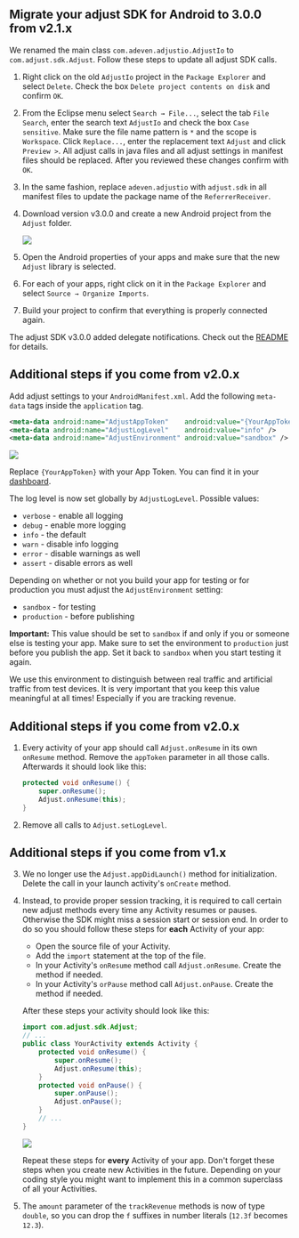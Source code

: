## Migrate your adjust SDK for Android to 3.0.0 from v2.1.x

We renamed the main class `com.adeven.adjustio.AdjustIo` to
`com.adjust.sdk.Adjust`. Follow these steps to update all adjust SDK calls.

1. Right click on the old `AdjustIo` project in the `Package Explorer` and
   select `Delete`. Check the box `Delete project contents on disk` and confirm
   `OK`.

2. From the Eclipse menu select `Search → File...`, select the tab `File
   Search`, enter the search text `AdjustIo` and check the box `Case
   sensitive`. Make sure the file name pattern is `*` and the scope is
   `Workspace`. Click `Replace...`, enter the replacement text `Adjust` and
   click `Preview >`. All adjust calls in java files and all adjust settings in
   manifest files should be replaced. After you reviewed these changes confirm
   with `OK`.

3. In the same fashion, replace `adeven.adjustio` with `adjust.sdk` in all
   manifest files to update the package name of the `ReferrerReceiver`.

4. Download version v3.0.0 and create a new Android project from the `Adjust` folder.

    ![][import]

5. Open the Android properties of your apps and make sure that the new `Adjust`
   library is selected.

6. For each of your apps, right click on it in the `Package Explorer` and
   select `Source → Organize Imports`.

7. Build your project to confirm that everything is properly connected again.

The adjust SDK v3.0.0 added delegate notifications. Check out the [README] for
details.


## Additional steps if you come from v2.0.x

Add adjust settings to your `AndroidManifest.xml`. Add the following
`meta-data` tags inside the `application` tag.

```xml
<meta-data android:name="AdjustAppToken"    android:value="{YourAppToken}" />
<meta-data android:name="AdjustLogLevel"    android:value="info" />
<meta-data android:name="AdjustEnvironment" android:value="sandbox" /> <!-- TODO: change to 'production' -->
```

![][settings]

Replace `{YourAppToken}` with your App Token. You can find it in your
[dashboard].

The log level is now set globally by `AdjustLogLevel`. Possible values:

- `verbose` - enable all logging
- `debug` - enable more logging
- `info` - the default
- `warn` - disable info logging
- `error` - disable warnings as well
- `assert` - disable errors as well

Depending on whether or not you build your app for testing or for
production you must adjust the `AdjustEnvironment` setting:

- `sandbox` - for testing
- `production` - before publishing

**Important:** This value should be set to `sandbox` if and only if you or
someone else is testing your app. Make sure to set the environment to
`production` just before you publish the app. Set it back to `sandbox` when
you start testing it again.

We use this environment to distinguish between real traffic and artificial
traffic from test devices. It is very important that you keep this value
meaningful at all times! Especially if you are tracking revenue.

## Additional steps if you come from v2.0.x

1. Every activity of your app should call `Adjust.onResume` in its own
   `onResume` method. Remove the `appToken` parameter in all those calls.
   Afterwards it should look like this:

    ```java
    protected void onResume() {
        super.onResume();
        Adjust.onResume(this);
    }
    ```

2. Remove all calls to `Adjust.setLogLevel`.

## Additional steps if you come from v1.x

3. We no longer use the `Adjust.appDidLaunch()` method for initialization.
   Delete the call in your launch activity's `onCreate` method.

4. Instead, to provide proper session tracking, it is required to call certain
   new adjust methods every time any Activity resumes or pauses. Otherwise
   the SDK might miss a session start or session end. In order to do so you
   should follow these steps for **each** Activity of your app:

   - Open the source file of your Activity.
   - Add the `import` statement at the top of the file.
   - In your Activity's `onResume` method call `Adjust.onResume`. Create the
     method if needed.
   - In your Activity's `orPause` method call `Adjust.onPause`. Create the
     method if needed.

    After these steps your activity should look like this:

    ```java
    import com.adjust.sdk.Adjust;
    // ...
    public class YourActivity extends Activity {
        protected void onResume() {
            super.onResume();
            Adjust.onResume(this);
        }
        protected void onPause() {
            super.onPause();
            Adjust.onPause();
        }
        // ...
    }
    ```

    ![][activity]

    Repeat these steps for **every** Activity of your app. Don't forget these
    steps when you create new Activities in the future. Depending on your
    coding style you might want to implement this in a common superclass of all
    your Activities.

5. The `amount` parameter of the `trackRevenue` methods is now of type
   `double`, so you can drop the `f` suffixes in number literals (`12.3f`
   becomes `12.3`).

[README]: ../README.md
[dashboard]: http://adjust.io
[import]: https://raw.github.com/adjust/adjust_sdk/master/Resources/android/import.png
[activity]: https://raw.github.com/adjust/adjust_sdk/master/Resources/android/activity3.png
[settings]: https://raw.github.com/adjust/adjust_sdk/master/Resources/android/settings.png

